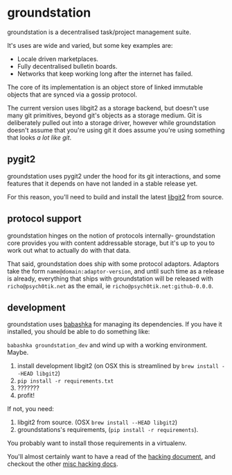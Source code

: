 groundstation
=============

groundstation is a decentralised task/project management suite.

It's uses are wide and varied, but some key examples are:

* Locale driven marketplaces.
* Fully decentralised bulletin boards.
* Networks that keep working long after the internet has failed.

The core of its implementation is an object store of linked immutable objects
that are synced via a gossip protocol.

The current version uses libgit2 as a storage backend, but doesn't use many git
primitives, beyond git's objects as a storage medium. Git is deliberately
pulled out into a storage driver, however while groundstation doesn't assume
that you're using git it does assume you're using something that looks *a lot
like git*.

pygit2
------

groundstation uses pygit2 under the hood for its git interactions, and some
features that it depends on have not landed in a stable release yet.

For this reason, you'll need to build and install the latest [libgit2][1] from
source.

protocol support
----------------

groundstation hinges on the notion of protocols internally- groundstation core
provides you with content addressable storage, but it's up to you to work out
what to actually do with that data.

That said, groundstation does ship with some protocol adaptors. Adaptors take
the form `name@domain:adaptor-version`, and until such time as a release is
already, everything that ships with groundstation will be released with
`richo@psych0tik.net` as the email, ie `richo@psych0tik.net:github-0.0.0`.


development
-----------

groundstation uses [babashka][3] for managing its dependencies. If you have it installed, you should be able to do something like:

`babashka groundstation_dev` and wind up with a working environment. Maybe.

1. install development libgit2 (on OSX this is streamlined by `brew install --HEAD libgit2`)
2. `pip install -r requirements.txt`
3. ???????
4. profit!

If not, you need:

1. libgit2 from source. (OSX `brew install --HEAD libgit2`)
2. groundstations's requirements, (`pip install -r requirements`).

You probably want to install those requirements in a virtualenv.

You'll almost certainly want to have a read of the [hacking document](HACKING.md),
and checkout the other [misc hacking docs](HACKING/).

[1]:http://libgit2.github.com/
[2]:https://github.com/libgit2/pygit2#building-on-nix-including-os-x
[3]:https://github.com/richo/babashka
